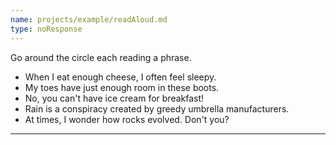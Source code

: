 ```yaml
---
name: projects/example/readAloud.md
type: noResponse
---
```


Go around the circle each reading a phrase.

- When I eat enough cheese, I often feel sleepy.
- My toes have just enough room in these boots.
- No, you can't have ice cream for breakfast!
- Rain is a conspiracy created by greedy umbrella manufacturers.
- At times, I wonder how rocks evolved. Don't you?

---
